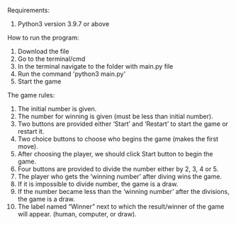 Requirements:
1. Python3 version 3.9.7 or above

How to run the program:
1. Download the file
2. Go to the terminal/cmd
4. In the terminal navigate to the folder with main.py file
3. Run the command 'python3 main.py'
4. Start the game

The game rules:
1.	The initial number is given.
2.	The number for winning is given (must be less than initial number).
3.	Two buttons are provided either ‘Start’ and ‘Restart’ to start the game or restart it.
4.	Two choice buttons to choose who begins the game (makes the first move).
5.	After choosing the player, we should click Start button to begin the game.
6.	Four buttons are provided to divide the number either by 2, 3, 4 or 5.
7.	The player who gets the ‘winning number’ after diving wins the game.
8.	If it is impossible to divide number, the game is a draw.
9.	If the number became less than the ‘winning number’ after the divisions, the game is a draw.
10.	The label named “Winner” next to which the result/winner of the game will appear. 
(human, computer, or draw).
